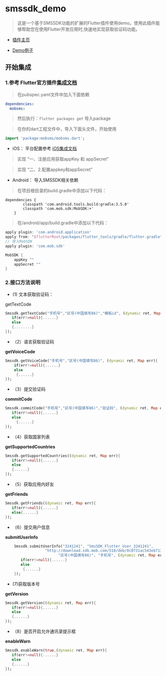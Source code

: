 # smssdk_demo

> 这是一个基于SMSSDK功能的扩展的Flutter插件使用demo。使用此插件能够帮助您在使用Flutter开发应用时,快速地实现获取验证码功能。


- [插件主页](https://pub.dartlang.org/packages/mobsms#-readme-tab-)

- [Demo例子](https://github.com/shichunlei/smssdk_demo)


## 开始集成


### 1.参考 Flutter官方插件[集成文档](https://pub.dev/packages/mobsms#-readme-tab-)

> 在pubspec.yaml文件中加入下面依赖

```yaml
dependencies:
  mobsms:
```

> 然后执行：`flutter packages get` 导入package

> 在你的dart工程文件中，导入下面头文件，开始使用

```dart
import 'package:mobsms/mobsms.dart';
```

- iOS： 平台配置参考 [iOS集成文档](http://www.mob.com/wiki/detailed?wiki=SMSSDK_for_ios_kuaisujicheng&id=23)

> 实现 “一、注册应用获取appKey 和 appSecret”

> 实现 “二、2.配置appkey和appSecret”


- Android： 导入SMSSDK相关依赖

> 在项目根目录的build.gradle中添加以下代码：

```gradle中添加以下代码
dependencies {
        classpath 'com.android.tools.build:gradle:3.5.0'
        classpath 'com.mob.sdk:MobSDK:+'
    }
```


> 在/android/app/build.gradle中添加以下代码：

```gradle
apply plugin: 'com.android.application'
apply from: "$flutterRoot/packages/flutter_tools/gradle/flutter.gradle"
// 导入MobSDK
apply plugin: 'com.mob.sdk'

MobSDK {
    appKey ""
    appSecret ""
}
```


### 2.接口方法说明

- (1) 文本获取验证码：

getTextCode

```dart
Smssdk.getTextCode("手机号","区号(中国填写86)","模板id", (dynamic ret, Map err){
   if(err!=null){......}
   else
   {........}
});
```


- （2）语言获取验证码

**getVoiceCode**

```dart
Smssdk.getVoiceCode("手机号","区号(中国填写86)", (dynamic ret, Map err){
    if(err!=null){......}
    else
     {......}
});
```


- （3）提交验证码

**commitCode**

```dart
Smssdk.commitCode("手机号","区号(中国填写86)","验证码", (dynamic ret, Map err){
   if(err!=null){......}
   else
     {......}
});
```


- （4）获取国家列表

**getSupportedCountries**

```dart
Smssdk.getSupportedCountries((dynamic ret, Map err){
   if(err!=null){......}
   else
   {......}
});
```



- （5）获取应用内好友

**getFriends**

```dart
Smssdk.getFriends((dynamic ret, Map err){
   if(err!=null){......}
   else{......}
});
```


- （6）提交用户信息

**submitUserInfo**

```dart
    Smssdk.submitUserInfo("3241241", "SmsSDK_Flutter_User_3241241",
                  "http://download.sdk.mob.com/510/deb/0c0731ac543eb71311c482a2e2.png",
                        "区号(中国填写86)", "手机号", (dynamic ret, Map err){
       if(err!=null){......}
       else
        {......}
    });
```

- (7)获取版本号

**getVersion**

```dart
Smssdk.getVersion((dynamic ret, Map err){
   if(err!=null){......}
   else
   {......}
});
```


- （8）是否开启允许通讯录提示框

**enableWarn**

```dart
Smssdk.enableWarn(true,(dynamic ret, Map err){
   if(err!=null){......}
   else
   {......}
});
```









